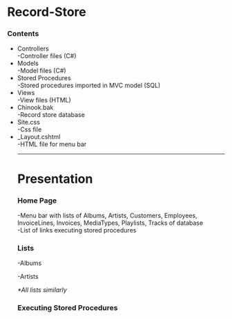 # Record-Store
<h3>Contents</h3>
<ul><li>Controllers</li>
  -Controller files (C#)
  <li>Models</li>
  -Model files (C#)
  <li>Stored Procedures</li>
  -Stored procedures imported in MVC model (SQL)
  <li>Views</li>
  -View files (HTML)
  <li>Chinook.bak</li>
  -Record store database
  <li>Site.css</li>
  -Css file
  <li>_Layout.cshtml</li>
  -HTML file for menu bar
  <hr/>
  
  <h1>Presentation</h1>
  <h3>Home Page</h3>
  <p>-Menu bar with lists of Albums, Artists, Customers, Employees, InvoiceLines, Invoices, MediaTypes, Playlists, Tracks of database</br>
     -List of links executing stored procedures</p>
     
  <h3>Lists</h3>
  <p>-Albums</p>
  
  <p>-Artists</p>
  
  <i>*All lists similarly</i>
  
  <h3>Executing Stored Procedures</h3>
  
 
